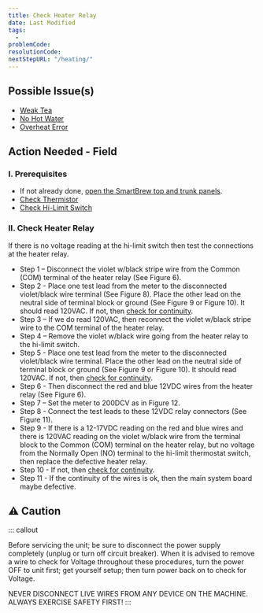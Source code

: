 ```yaml
---
title: Check Heater Relay
date: Last Modified 
tags:
  - 
problemCode: 
resolutionCode: 
nextStepURL: "/heating/"
---
```

## Possible Issue(s)

- [Weak Tea](/smartbrew/kb/weak-tea/)
- [No Hot Water](/smartbrew/kb/no-heat/)
- [Overheat Error](/smartbrew/kb/overheat-error/)

## Action Needed - Field

### I. Prerequisites

- If not already done, [open the SmartBrew top and trunk panels](/smartbrew/kb/open-machine/).
- [Check Thermistor](/smartbrew/kb/check-thermistor/)
- [Check Hi-Limit Switch](/smartbrew/kb/check-hi-limit/)

### II. Check Heater Relay

If there is no voltage reading at the hi-limit switch then test the connections at the heater relay.

- Step 1 – Disconnect the violet w/black stripe wire from the Common (COM) terminal of the heater relay (See Figure 6).
- Step 2 - Place one test lead from the meter to the disconnected violet/black wire terminal (See Figure 8). Place the other lead on the neutral side of terminal block or ground (See Figure 9 or Figure 10). It should read 120VAC. If not, then [check for continuity](/smartbrew/kb/check-continuity-heater-wiring/).
- Step 3 – If we do read 120VAC, then reconnect the violet w/black stripe wire to the COM terminal of the heater relay.
- Step 4 – Remove the violet w/black wire going from the heater relay to the hi-limit switch.
- Step 5 - Place one test lead from the meter to the disconnected violet/black wire terminal. Place the other lead on the neutral side of terminal block or ground (See Figure 9 or Figure 10). It should read 120VAC. If not, then [check for continuity](/smartbrew/kb/check-continuity-heater-wiring/).
- Step 6 - Then disconnect the red and blue 12VDC wires from the heater relay (See Figure 6). 
- Step 7 – Set the meter to 200DCV as in Figure 12.
- Step 8 - Connect the test leads to these 12VDC relay connectors (See Figure 11).
- Step 9 - If there is a 12-17VDC reading on the red and blue wires and there is 120VAC reading on the violet w/black wire from the terminal block to the Common (COM) terminal on the heater relay, but no voltage from the Normally Open (NO) terminal to the hi-limit thermostat switch, then replace the defective heater relay.
- Step 10 - If not, then [check for continuity](/smartbrew/kb/check-continuity-heater-wiring/).
- Step 11 - If the continuity of the wires is ok, then the main system board maybe defective.

## ⚠️ Caution

::: callout

Before servicing the unit; be sure to disconnect the power supply completely (unplug or turn off circuit breaker). When it is advised to remove a wire to check for Voltage throughout these procedures, turn the power OFF to unit first; get yourself setup; then turn power back on to check for Voltage.

NEVER DISCONNECT LIVE WIRES FROM ANY DEVICE ON THE MACHINE. ALWAYS EXERCISE SAFETY FIRST!
:::
